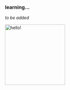 ### learning...

_to be added_  <br>
<!-- 🍰🧸💗🌷🍒🍄 <br> -->
<img width="200" alt="hello!" align="left" src="https://i.pinimg.com/originals/dc/a0/b7/dca0b7408736551c04f9413cfa74cf92.gif">



<!--
**mavoruni/mavoruni** is a ✨ _special_ ✨ repository because its `README.md` (this file) appears on your GitHub profile.

Here are some ideas to get you started:

- 🔭 I’m currently working on ...
- 🌱 I’m currently learning ...
- 👯 I’m looking to collaborate on ...
- 🤔 I’m looking for help with ...
- 💬 Ask me about ...
- 📫 How to reach me: ...
- 😄 Pronouns: ...
- ⚡ Fun fact: ...
-->
